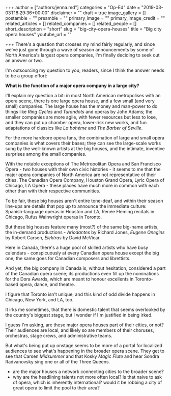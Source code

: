 +++
author = ["authors/jenna.md"]
categories = "Op-Ed"
date = "2019-03-03T18:29:36+00:00"
disclaimer = ""
draft = true
image_gallery = []
postamble = ""
preamble = ""
primary_image = ""
primary_image_credit = ""
related_articles = []
related_companies = []
related_people = []
short_description = "short"
slug = "big-city-opera-houses"
title = "Big city opera houses"
youtube_url = ""

+++
There's a question that crosses my mind fairly regularly, and since we've just gone through a wave of season announcements by some of North America's largest opera companies, I'm finally deciding to seek out an answer or two.

I'm outsourcing my question to you, readers, since I think the answer needs to be a group effort:

**What is the function of a major opera company in a large city?**

I'll explain my question a bit: in most North American metropolises with an opera scene, there is one large opera house, and a few small (and very small) companies. The large house has the money and man-power to do things like _Ring Cycles_ and _Turandots_ and operas by John Adams; the smaller companies are more agile, with fewer resources but less to lose, and they can put up chamber opera, lower-risk new works, and fun adaptations of classics like _La bohème_ and _The Barber of Seville_.

For the more hardcore opera fans, the combination of large and small opera companies is what covers their bases; they can see the large-scale works sung by the well-known artists at the big houses, and the intimate, inventive surprises among the small companies.

With the notable exceptions of The Metropolitan Opera and San Francisco Opera - two houses with their own civic histories - it seems to me that the major opera companies of North America are not representative of their cities. The Canadian Opera Company, Houston Grand Opera, Lyric Opera of Chicago, LA Opera - these places have much more in common with each other than with their respective communities. 

To be fair, these big houses aren't entire tone-deaf, and within their season line-ups are details that pop up to announce the immediate culture: Spanish-language operas in Houston and LA, Renée Fleming recitals in Chicago, Rufus Wainwright operas in Toronto.

But these big houses feature many (most?) of the same big-name artists, the in-demand productions - _Ariodantes_ by Richard Jones, _Eugene Onegins_ by Robert Carsen, _Elektras_ by David McVicar.

Here in Canada, there's a huge pool of skilled artists who have busy calendars - conspicuously at every Canadian opera house except the big one; the same goes for Canadian composers and librettists. 

And yet, the big company in Canada is, without hesitation, considered a part of the Canadian opera scene; its productions even fill up the nominations for the Dora Awards, which are meant to honour excellents in Toronto-based opera, dance, and theatre. 

I figure that Toronto isn't unique, and this kind of odd divide happens in Chicago, New York, and LA, too. 

It irks me sometimes, that there is domestic talent that seems overlooked by the country's biggest stage, but I wonder if I'm justified in being irked. 

I guess I'm asking, are these major opera houses part of their cities, or not? Their audiences are local, and likely so are members of their choruses, orchestras, stage crews, and administrative teams. 

But what's being put up onstage seems to be more of a portal for localized audiences to see what's happening in the broader opera scene. They get to see that Carsen _Midsummer_ and that Kosky _Magic Flute_ and hear Sondra Radvanovsky sing one or all of the Three Queens.

* are the major houses a network connecting cities to the broader scene?
* why are the headlining talents not more often local? Is that naive to ask of opera, which is inherently international? would it be robbing a city of great opera to limit the pool to their area?